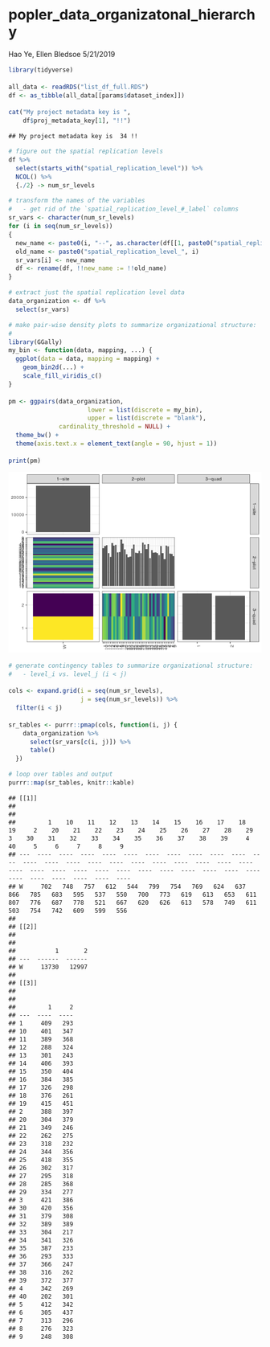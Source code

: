 popler\_data\_organizatonal\_hierarchy
================
Hao Ye, Ellen Bledsoe
5/21/2019

``` r
library(tidyverse)

all_data <- readRDS("list_df_full.RDS")
df <- as_tibble(all_data[[params$dataset_index]])

cat("My project metadata key is ", 
    df$proj_metadata_key[1], "!!")
```

    ## My project metadata key is  34 !!

``` r
# figure out the spatial replication levels
df %>% 
  select(starts_with("spatial_replication_level")) %>%
  NCOL() %>%
  {./2} -> num_sr_levels
```

``` r
# transform the names of the variables
#   - get rid of the `spatial_replication_level_#_label` columns
sr_vars <- character(num_sr_levels)
for (i in seq(num_sr_levels))
{
  new_name <- paste0(i, "--", as.character(df[[1, paste0("spatial_replication_level_", i, "_label")]]))
  old_name <- paste0("spatial_replication_level_", i)
  sr_vars[i] <- new_name
  df <- rename(df, !!new_name := !!old_name)
}
```

``` r
# extract just the spatial replication level data
data_organization <- df %>%
  select(sr_vars)
```

``` r
# make pair-wise density plots to summarize organizational structure:
# 
library(GGally)
my_bin <- function(data, mapping, ...) {
  ggplot(data = data, mapping = mapping) +
    geom_bin2d(...) +
    scale_fill_viridis_c()
}

pm <- ggpairs(data_organization, 
                      lower = list(discrete = my_bin), 
                      upper = list(discrete = "blank"), 
              cardinality_threshold = NULL) + 
  theme_bw() + 
  theme(axis.text.x = element_text(angle = 90, hjust = 1))

print(pm)
```

![](data_report-13_files/figure-markdown_github/unnamed-chunk-5-1.png)

``` r
# generate contingency tables to summarize organizational structure:
#   - level_i vs. level_j (i < j)

cols <- expand.grid(i = seq(num_sr_levels), 
                    j = seq(num_sr_levels)) %>%
  filter(i < j)

sr_tables <- purrr::pmap(cols, function(i, j) {
    data_organization %>%
      select(sr_vars[c(i, j)]) %>%
      table()
  })
```

``` r
# loop over tables and output
purrr::map(sr_tables, knitr::kable)
```

    ## [[1]]
    ## 
    ## 
    ##         1    10    11    12    13    14    15    16    17    18    19     2    20    21    22    23    24    25    26    27    28    29     3    30    31    32    33    34    35    36    37    38    39     4    40     5     6     7     8     9
    ## ---  ----  ----  ----  ----  ----  ----  ----  ----  ----  ----  ----  ----  ----  ----  ----  ----  ----  ----  ----  ----  ----  ----  ----  ----  ----  ----  ----  ----  ----  ----  ----  ----  ----  ----  ----  ----  ----  ----  ----  ----
    ## W     702   748   757   612   544   799   754   769   624   637   866   785   683   595   537   550   700   773   619   613   653   611   807   776   687   778   521   667   620   626   613   578   749   611   503   754   742   609   599   556
    ## 
    ## [[2]]
    ## 
    ## 
    ##           1       2
    ## ---  ------  ------
    ## W     13730   12997
    ## 
    ## [[3]]
    ## 
    ## 
    ##         1     2
    ## ---  ----  ----
    ## 1     409   293
    ## 10    401   347
    ## 11    389   368
    ## 12    288   324
    ## 13    301   243
    ## 14    406   393
    ## 15    350   404
    ## 16    384   385
    ## 17    326   298
    ## 18    376   261
    ## 19    415   451
    ## 2     388   397
    ## 20    304   379
    ## 21    349   246
    ## 22    262   275
    ## 23    318   232
    ## 24    344   356
    ## 25    418   355
    ## 26    302   317
    ## 27    295   318
    ## 28    285   368
    ## 29    334   277
    ## 3     421   386
    ## 30    420   356
    ## 31    379   308
    ## 32    389   389
    ## 33    304   217
    ## 34    341   326
    ## 35    387   233
    ## 36    293   333
    ## 37    366   247
    ## 38    316   262
    ## 39    372   377
    ## 4     342   269
    ## 40    202   301
    ## 5     412   342
    ## 6     305   437
    ## 7     313   296
    ## 8     276   323
    ## 9     248   308
